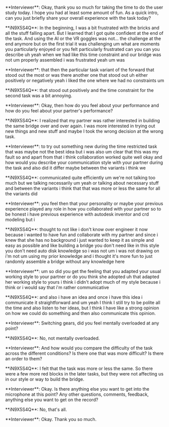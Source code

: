 \*\*Interviewer\*\*: Okay, thank you so much for taking the time to do the user study today. I hope you had at least some amount of fun. As a quick intro, can you just briefly share your overall experience with the task today?

\*\*iN9X5S4Q\*\*: In the beginning, I was a bit frustrated with the bricks and all the stuff falling apart. But I learned that I got quite confident at the end of the task. And using the AI or the VR goggles was not... the challenge at the end anymore but on the first trial it was challenging um what are moments you particularly enjoyed or you felt particularly frustrated can you can you describe uh yeah when we had like this time constraint and our bridge was not um properly assembled i was frustrated yeah um was

\*\*Interviewer\*\*: that then the particular task variant of the forward that stood out the most or was there another one that stood out uh either positively or negatively yeah i liked the one where we had no constraints um

\*\*iN9X5S4Q\*\*: that stood out positively and the time constraint for the second task was a bit annoying.

\*\*Interviewer\*\*: Okay, then how do you feel about your performance and how do you feel about your partner's performance?

\*\*iN9X5S4Q\*\*: I realized that my partner was rather interested in building the same bridge over and over again. I was more interested in trying out new things and new stuff and maybe I took the wrong decision at the wrong task.

\*\*Interviewer\*\*: to try out something new during the time restricted task that was maybe not the best idea but i was also um clear that this was my fault so and apart from that i think collaboration worked quite well okay and how would you describe your communication style with your partner during the task and also did it differ maybe between the variants i think we

\*\*iN9X5S4Q\*\*: communicated quite efficiently um we're not talking too much but we talking necessarily um yeah or talking about necessary stuff and between the variants i think that that was more or less the same for all the variants did

\*\*Interviewer\*\*: you feel then that your personality or maybe your previous experience played any role in how you collaborated with your partner so to be honest i have previous experience with autodesk inventor and crd modeling but i

\*\*iN9X5S4Q\*\*: thought to not like i don't know over engineer it now because i wanted to have fun and collaborate with my partner and since i knew that she has no background i just wanted to keep it as simple and easy as possible and like building a bridge you don't need like in this style you don't need auto disk knowledge so i was not um i was not drawing on i'm not um using my prior knowledge and i thought it's more fun to just randomly assemble a bridge without any knowledge here

\*\*Interviewer\*\*: um so did you get the feeling that you adapted your usual working style to your partner or do you think she adopted uh that adapted her working style to yours i think i didn't adopt much of my style because i think or i would say that i'm rather communicative

\*\*iN9X5S4Q\*\*: and also i have an idea and once i have this idea i communicate it straightforward and um yeah I think I still try to be polite all the time and also listen to her ideas, but I think I have like a strong opinion on how we could do something and then also communicate this opinion.

\*\*Interviewer\*\*: Switching gears, did you feel mentally overloaded at any point?

\*\*iN9X5S4Q\*\*: No, not mentally overloaded.

\*\*Interviewer\*\*: And how would you compare the difficulty of the task across the different conditions? Is there one that was more difficult? Is there an order to them?

\*\*iN9X5S4Q\*\*: I felt that the task was more or less the same. So there were a few more red blocks in the later tasks, but they were not affecting us in our style or way to build the bridge.

\*\*Interviewer\*\*: Okay. Is there anything else you want to get into the microphone at this point? Any other questions, comments, feedback, anything else you want to get on the record?

\*\*iN9X5S4Q\*\*: No, that's all.

\*\*Interviewer\*\*: Okay. Thank you so much.

